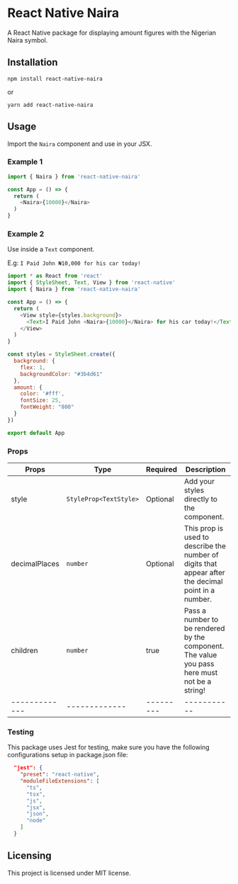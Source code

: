 # React Native Naira

A React Native package for displaying amount figures with the Nigerian Naira symbol.

## Installation

```
npm install react-native-naira
```
or

```
yarn add react-native-naira
```

## Usage

Import the `Naira` component and use in your JSX.

### Example 1
```javascript
import { Naira } from 'react-native-naira'

const App = () => {
  return (
    <Naira>{10000}</Naira> 
  )
}

```

### Example 2
Use inside a `Text` component.

E.g: `I Paid John ₦10,000 for his car today!`
```javascript
import * as React from 'react'
import { StyleSheet, Text, View } from 'react-native'
import { Naira } from 'react-native-naira'

const App = () => {
  return (
    <View style={styles.background}>
      <Text>I Paid John <Naira>{10000}</Naira> for his car today!</Text>
    </View>
  )
}

const styles = StyleSheet.create({
  background: {
    flex: 1,
    backgroundColor: "#3b4d61"
  },
  amount: {
    color: '#fff',
    fontSize: 25,
    fontWeight: "800"
  }
})

export default App
```

### Props
| Props        | Type                    | Required | Description |
| -------------|-------------------------| ---------| ----------- |
| style        | `StyleProp<TextStyle>`  | Optional | Add your styles directly to the component. |
| decimalPlaces| `number`                | Optional | This prop is used to describe the number of digits that appear after the decimal point in a number. |
| children     | `number`                | true     | Pass a number to be rendered by the component. The value you pass here must not be a string! |
| -------------|-------------| --------- | ----------- |


### Testing

This package uses Jest for testing, make sure you have the following configurations setup in package.json file:
```json
  "jest": {
    "preset": "react-native",
    "moduleFileExtensions": [
      "ts",
      "tsx",
      "js",
      "jsx",
      "json",
      "node"
    ]
  }
```

## Licensing

This project is licensed under MIT license.